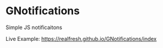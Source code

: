 # GNotifications
Simple JS notificaitons

Live Example: https://realfresh.github.io/GNotifications/index
